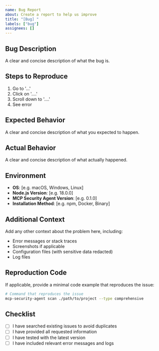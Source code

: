 ```yaml
---
name: Bug Report
about: Create a report to help us improve
title: "[Bug] "
labels: ["bug"]
assignees: []
---
```


## Bug Description

A clear and concise description of what the bug is.

## Steps to Reproduce

1. Go to '...'
2. Click on '....'
3. Scroll down to '....'
4. See error

## Expected Behavior

A clear and concise description of what you expected to happen.

## Actual Behavior

A clear and concise description of what actually happened.

## Environment

- **OS**: [e.g. macOS, Windows, Linux]
- **Node.js Version**: [e.g. 18.0.0]
- **MCP Security Agent Version**: [e.g. 0.1.0]
- **Installation Method**: [e.g. npm, Docker, Binary]

## Additional Context

Add any other context about the problem here, including:
- Error messages or stack traces
- Screenshots if applicable
- Configuration files (with sensitive data redacted)
- Log files

## Reproduction Code

If applicable, provide a minimal code example that reproduces the issue:

```bash
# Command that reproduces the issue
mcp-security-agent scan ./path/to/project --type comprehensive
```

## Checklist

- [ ] I have searched existing issues to avoid duplicates
- [ ] I have provided all requested information
- [ ] I have tested with the latest version
- [ ] I have included relevant error messages and logs
